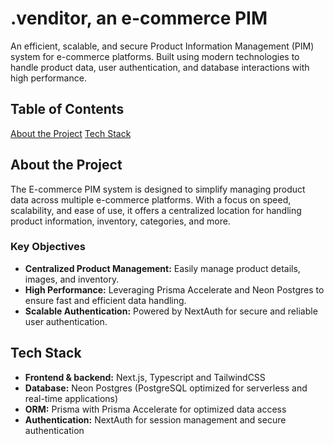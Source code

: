 # .venditor, an e-commerce PIM
An efficient, scalable, and secure Product Information Management (PIM) system for e-commerce platforms. Built using modern technologies to handle product data, user authentication, and database interactions with high performance.

## Table of Contents
[About the Project](#about-the-project)
[Tech Stack](#tech-stack)

## About the Project
The E-commerce PIM system is designed to simplify managing product data across multiple e-commerce platforms. With a focus on speed, scalability, and ease of use, it offers a centralized location for handling product information, inventory, categories, and more.

### Key Objectives
- **Centralized Product Management:** Easily manage product details, images, and inventory.
- **High Performance:** Leveraging Prisma Accelerate and Neon Postgres to ensure fast and efficient data handling.
- **Scalable Authentication:** Powered by NextAuth for secure and reliable user authentication.

## Tech Stack
- **Frontend & backend:** Next.js, Typescript and TailwindCSS
- **Database:** Neon Postgres (PostgreSQL optimized for serverless and real-time applications)
- **ORM:** Prisma with Prisma Accelerate for optimized data access
- **Authentication:** NextAuth for session management and secure authentication
